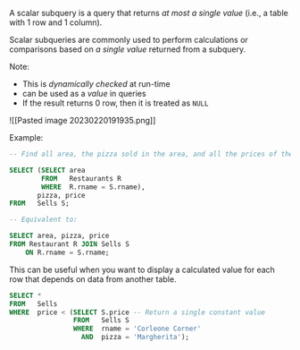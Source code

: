 A scalar subquery is a query that returns _at most a single value_ (i.e., a table with 1 row and 1 column).

Scalar subqueries are commonly used to perform calculations or comparisons based on *a single value* returned from a subquery.

Note:
- This is *dynamically checked* at run-time
- can be used as a *value* in queries
- If the result returns 0 row, then it is treated as `NULL`

![[Pasted image 20230220191935.png]]

Example:

```sql
-- Find all area, the pizza sold in the area, and all the prices of the pizza in that area.

SELECT (SELECT area
        FROM   Restaurants R
        WHERE  R.rname = S.rname),
       pizza, price
FROM   Sells S;

-- Equivalent to:

SELECT area, pizza, price
FROM Restaurant R JOIN Sells S
	ON R.rname = S.rname;
```

This can be useful when you want to display a calculated value for each row that depends on data from another table.

```sql
SELECT *
FROM   Sells
WHERE  price < (SELECT S.price -- Return a single constant value
                FROM   Sells S
                WHERE  rname = 'Corleone Corner'
                  AND  pizza = 'Margherita');
```

